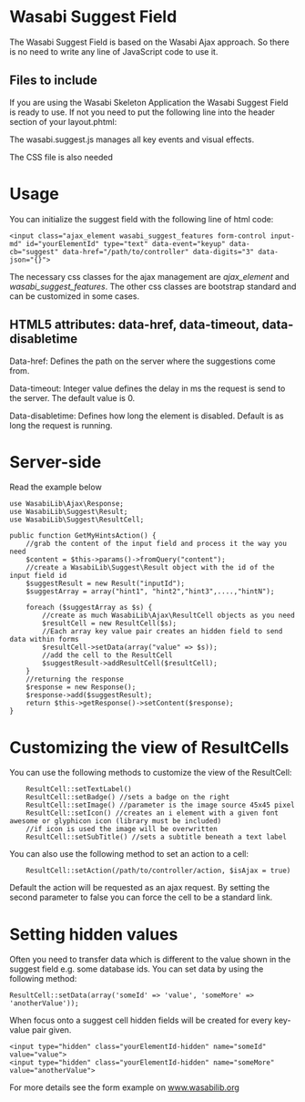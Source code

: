 Wasabi Suggest Field
====================

The Wasabi Suggest Field is based on the Wasabi Ajax approach. 
So there is no need to write any line of JavaScript code to use it.

Files to include
----------------
If you are using the Wasabi Skeleton Application the Wasabi Suggest Field is ready to use.
If not you need to put the following line into the header section of your layout.phtml:
<script type="text/javascript" src="/wasabilib_assets/js/WasabiLib/ext_lib/wasabi.suggest.js"></script>

The wasabi.suggest.js manages all key events and visual effects.

The CSS file is also needed  
    <link href="/wasabilib_assets/css/wasabi.suggest.css" media="screen" rel="stylesheet" type="text/css">

Usage
=====
You can initialize the suggest field with the following line of html code:

    <input class="ajax_element wasabi_suggest_features form-control input-md" id="yourElementId" type="text" data-event="keyup" data-cb="suggest" data-href="/path/to/controller" data-digits="3" data-json="{}">

The necessary css classes for the ajax management are *ajax_element* and *wasabi_suggest_features*. 
The other css classes are bootstrap standard and can be customized in some cases. 

HTML5 attributes: data-href, data-timeout, data-disabletime
---------------------------------------------------

Data-href: Defines the path on the server where the suggestions come from.

Data-timeout: Integer value defines the delay in ms the request is send to the server. The default value is 0.

Data-disabletime: Defines how long the element is disabled. Default is as long the request is running.


Server-side
===========

Read the example below

    
    use WasabiLib\Ajax\Response;
    use WasabiLib\Suggest\Result;
    use WasabiLib\Suggest\ResultCell;
      
    public function GetMyHintsAction() {
        //grab the content of the input field and process it the way you need
        $content = $this->params()->fromQuery("content");
        //create a WasabiLib\Suggest\Result object with the id of the input field id
        $suggestResult = new Result("inputId");
        $suggestArray = array("hint1", "hint2","hint3",....,"hintN");

        foreach ($suggestArray as $s) {
            //create as much WasabiLib\Ajax\ResultCell objects as you need
            $resultCell = new ResultCell($s);
            //Each array key value pair creates an hidden field to send data within forms
            $resultCell->setData(array("value" => $s));            
            //add the cell to the ResultCell
            $suggestResult->addResultCell($resultCell);
        }
        //returning the response
        $response = new Response();
        $response->add($suggestResult);
        return $this->getResponse()->setContent($response);
    }
 
Customizing the view of ResultCells
====================================
  You can use the following methods to customize the view of the ResultCell:
         
        ResultCell::setTextLabel()
        ResultCell::setBadge() //sets a badge on the right
        ResultCell::setImage() //parameter is the image source 45x45 pixel
        ResultCell::setIcon() //creates an i element with a given font awesome or glyphicon icon (library must be included)
        //if icon is used the image will be overwritten 
        ResultCell::setSubTitle() //sets a subtitle beneath a text label
 
You can also use the following method to set an action to a cell:

        ResultCell::setAction(/path/to/controller/action, $isAjax = true)

Default the action will be requested as an ajax request. By setting the second parameter to false you can force the cell to be a standard link.


Setting hidden values
=====================
Often you need to transfer data which is different to the value shown in the suggest field e.g. some database ids.
You can set data by using the following method:

    ResultCell::setData(array('someId' => 'value', 'someMore' => 'anotherValue'));

When focus onto a suggest cell hidden fields will be created for every key-value pair given.
        
    <input type="hidden" class="yourElementId-hidden" name="someId" value="value">
    <input type="hidden" class="yourElementId-hidden" name="someMore" value="anotherValue">

For more details see the form example on www.wasabilib.org
